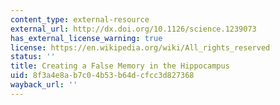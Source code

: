 ```yaml
---
content_type: external-resource
external_url: http://dx.doi.org/10.1126/science.1239073
has_external_license_warning: true
license: https://en.wikipedia.org/wiki/All_rights_reserved
status: ''
title: Creating a False Memory in the Hippocampus
uid: 8f3a4e8a-b7c0-4b53-b64d-cfcc3d827368
wayback_url: ''
---
```


